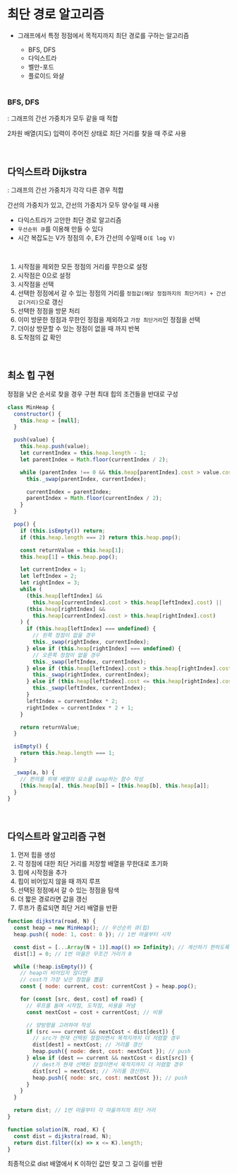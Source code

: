 # 최단 경로 알고리즘

- 그래프에서 특정 정점에서 목적지까지 최단 경로를 구하는 알고리즘

  - BFS, DFS
  - 다익스트라
  - 벨만-포드
  - 플로이드 와샬

  <br>

### BFS, DFS

: 그래프의 간선 가중치가 모두 같을 때 적합<br>

2차원 배열(지도) 입력이 주어진 상태로 최단 거리를 찾을 때 주로 사용

<br>

## 다익스트라 Dijkstra

: 그래프의 간선 가중치가 각각 다른 경우 적합<br>

간선의 가중치가 있고, 간선의 가중치가 모두 양수일 때 사용

- 다익스트라가 고안한 최단 경로 알고리즘
- `우선순위 큐`를 이용해 만들 수 있다
- 시간 복잡도는 V가 정점의 수, E가 간선의 수일때 `O(E log V)`

<br>

1. 시작점을 제외한 모든 정점의 거리를 무한으로 설정
2. 시작점은 0으로 설정
3. 시작점을 선택
4. 선택한 정점에서 갈 수 있는 정점의 거리를 `정점값(해당 정점까지의 최단거리) + 간선값(거리)`으로 갱신
5. 선택한 정점을 방문 처리
6. 이미 방문한 정점과 무한인 정점을 제외하고 `가장 최단거리`인 정점을 선택
7. 더이상 방문할 수 있는 정점이 없을 때 까지 반복
8. 도착점의 값 확인

<br>

## 최소 힙 구현

정점을 낮은 순서로 찾을 경우 구현
최대 힙의 조건들을 반대로 구성

```javascript
class MinHeap {
  constructor() {
    this.heap = [null];
  }

  push(value) {
    this.heap.push(value);
    let currentIndex = this.heap.length - 1;
    let parentIndex = Math.floor(currentIndex / 2);

    while (parentIndex !== 0 && this.heap[parentIndex].cost > value.cost) {
      this._swap(parentIndex, currentIndex);

      currentIndex = parentIndex;
      parentIndex = Math.floor(currentIndex / 2);
    }
  }

  pop() {
    if (this.isEmpty()) return;
    if (this.heap.length === 2) return this.heap.pop();

    const returnValue = this.heap[1];
    this.heap[1] = this.heap.pop();

    let currentIndex = 1;
    let leftIndex = 2;
    let rightIndex = 3;
    while (
      (this.heap[leftIndex] &&
        this.heap[currentIndex].cost > this.heap[leftIndex].cost) ||
      (this.heap[rightIndex] &&
        this.heap[currentIndex].cost > this.heap[rightIndex].cost)
    ) {
      if (this.heap[leftIndex] === undefined) {
        // 왼쪽 정점이 없을 경우
        this._swap(rightIndex, currentIndex);
      } else if (this.heap[rightIndex] === undefined) {
        // 오른쪽 정점이 없을 경우
        this._swap(leftIndex, currentIndex);
      } else if (this.heap[leftIndex].cost > this.heap[rightIndex].cost) {
        this._swap(rightIndex, currentIndex);
      } else if (this.heap[leftIndex].cost <= this.heap[rightIndex].cost) {
        this._swap(leftIndex, currentIndex);
      }
      leftIndex = currentIndex * 2;
      rightIndex = currentIndex * 2 + 1;
    }

    return returnValue;
  }

  isEmpty() {
    return this.heap.length === 1;
  }

  _swap(a, b) {
    // 편의를 위해 배열의 요소를 swap하는 함수 작성
    [this.heap[a], this.heap[b]] = [this.heap[b], this.heap[a]];
  }
}
```

<br>

## 다익스트라 알고리즘 구현

1. 먼저 힙을 생성
2. 각 정점에 대한 최단 거리를 저장할 배열을 무한대로 초기화
3. 힙에 시작점을 추가
4. 힙이 비어있지 않을 때 까지 루프
5. 선택된 정점에서 갈 수 있는 정점을 탐색
6. 더 짧은 경로라면 값을 갱신
7. 루프가 종료되면 최단 거리 배열을 반환

```javascript
function dijkstra(road, N) {
  const heap = new MinHeap(); // 우선순위 큐(힙)
  heap.push({ node: 1, cost: 0 }); // 1번 마을부터 시작

  const dist = [...Array(N + 1)].map(() => Infinity); // 계산하기 편하도록 N+1 길이만큼 리스트 생성
  dist[1] = 0; // 1번 마을은 무조건 거리가 0

  while (!heap.isEmpty()) {
    // heap이 비어있지 않다면
    // cost가 가장 낮은 정점을 뽑음
    const { node: current, cost: currentCost } = heap.pop();

    for (const [src, dest, cost] of road) {
      // 루프를 돌며 시작점, 도착점, 비용을 꺼냄
      const nextCost = cost + currentCost; // 비용

      // 양방향을 고려하여 작성
      if (src === current && nextCost < dist[dest]) {
        // src가 현재 선택된 정점이면서 목적지까지 더 저렴할 경우
        dist[dest] = nextCost; // 거리를 갱신
        heap.push({ node: dest, cost: nextCost }); // push
      } else if (dest == current && nextCost < dist[src]) {
        // dest가 현재 선택된 정점이면서 목적지까지 더 저렴할 경우
        dist[src] = nextCost; // 거리를 갱신한다.
        heap.push({ node: src, cost: nextCost }); // push
      }
    }
  }

  return dist; // 1번 마을부터 각 마을까지의 최단 거리
}

function solution(N, road, K) {
  const dist = dijkstra(road, N);
  return dist.filter((x) => x <= K).length;
}
```

최종적으로 dist 배열에서 K 이하인 값만 찾고 그 길이를 반환
